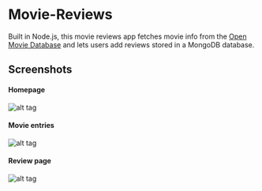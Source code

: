 # Movie-Reviews
Built in Node.js, this movie reviews app fetches movie info from the [Open Movie Database](https://www.omdbapi.com/) and lets users add reviews stored in a MongoDB database.

## Screenshots
#### Homepage
![alt tag](https://s29.postimg.org/bhx497q0n/screencapture_localhost_3000_1484720020323.png)

#### Movie entries
![alt tag](https://s24.postimg.org/4acb7f4w5/screencapture_localhost_3000_movies_148473314296.png)

#### Review page
![alt tag](https://s24.postimg.org/lc559ijr9/screencapture_localhost_3000_movies_Passengers_1.png)

